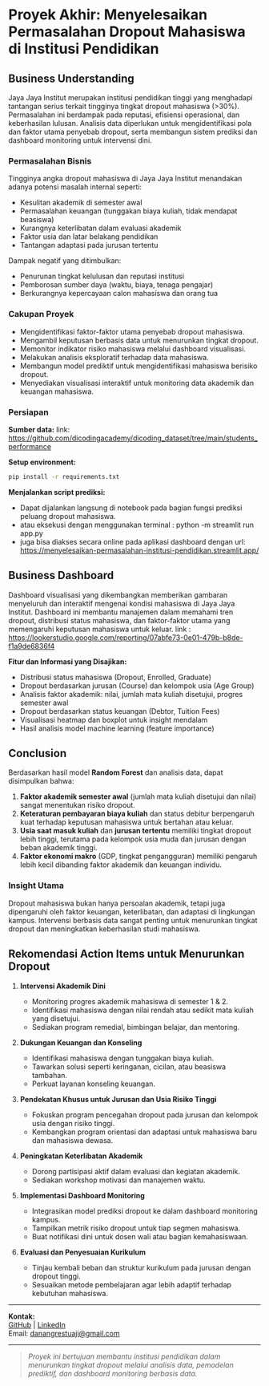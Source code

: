 # Proyek Akhir: Menyelesaikan Permasalahan Dropout Mahasiswa di Institusi Pendidikan

## Business Understanding

Jaya Jaya Institut merupakan institusi pendidikan tinggi yang menghadapi tantangan serius terkait tingginya tingkat dropout mahasiswa (>30%). Permasalahan ini berdampak pada reputasi, efisiensi operasional, dan keberhasilan lulusan. Analisis data diperlukan untuk mengidentifikasi pola dan faktor utama penyebab dropout, serta membangun sistem prediksi dan dashboard monitoring untuk intervensi dini.

### Permasalahan Bisnis

Tingginya angka dropout mahasiswa di Jaya Jaya Institut menandakan adanya potensi masalah internal seperti:
- Kesulitan akademik di semester awal
- Permasalahan keuangan (tunggakan biaya kuliah, tidak mendapat beasiswa)
- Kurangnya keterlibatan dalam evaluasi akademik
- Faktor usia dan latar belakang pendidikan
- Tantangan adaptasi pada jurusan tertentu

Dampak negatif yang ditimbulkan:
- Penurunan tingkat kelulusan dan reputasi institusi
- Pemborosan sumber daya (waktu, biaya, tenaga pengajar)
- Berkurangnya kepercayaan calon mahasiswa dan orang tua

### Cakupan Proyek

- Mengidentifikasi faktor-faktor utama penyebab dropout mahasiswa.
- Mengambil keputusan berbasis data untuk menurunkan tingkat dropout.
- Memonitor indikator risiko mahasiswa melalui dashboard visualisasi.
- Melakukan analisis eksploratif terhadap data mahasiswa.
- Membangun model prediktif untuk mengidentifikasi mahasiswa berisiko dropout.
- Menyediakan visualisasi interaktif untuk monitoring data akademik dan keuangan mahasiswa.

### Persiapan

**Sumber data:** link: https://github.com/dicodingacademy/dicoding_dataset/tree/main/students_performance

**Setup environment:**
```bash
pip install -r requirements.txt
```

**Menjalankan script prediksi:**
- Dapat dijalankan langsung di notebook pada bagian fungsi prediksi peluang dropout mahasiswa.
- atau eksekusi dengan menggunakan terminal : python -m streamlit run app.py
- juga bisa diakses secara online pada aplikasi dashboard dengan url:  https://menyelesaikan-permasalahan-institusi-pendidikan.streamlit.app/

## Business Dashboard

Dashboard visualisasi yang dikembangkan memberikan gambaran menyeluruh dan interaktif mengenai kondisi mahasiswa di Jaya Jaya Institut. Dashboard ini membantu manajemen dalam memahami tren dropout, distribusi status mahasiswa, dan faktor-faktor utama yang memengaruhi keputusan mahasiswa untuk keluar.
link : https://lookerstudio.google.com/reporting/07abfe73-0e01-479b-b8de-f1a9de6836f4 


**Fitur dan Informasi yang Disajikan:**
- Distribusi status mahasiswa (Dropout, Enrolled, Graduate)
- Dropout berdasarkan jurusan (Course) dan kelompok usia (Age Group)
- Analisis faktor akademik: nilai, jumlah mata kuliah disetujui, progres semester awal
- Dropout berdasarkan status keuangan (Debtor, Tuition Fees)
- Visualisasi heatmap dan boxplot untuk insight mendalam
- Hasil analisis model machine learning (feature importance)

## Conclusion

Berdasarkan hasil model **Random Forest** dan analisis data, dapat disimpulkan bahwa:
1. **Faktor akademik semester awal** (jumlah mata kuliah disetujui dan nilai) sangat menentukan risiko dropout.
2. **Keteraturan pembayaran biaya kuliah** dan status debitur berpengaruh kuat terhadap keputusan mahasiswa untuk bertahan atau keluar.
3. **Usia saat masuk kuliah** dan **jurusan tertentu** memiliki tingkat dropout lebih tinggi, terutama pada kelompok usia muda dan jurusan dengan beban akademik tinggi.
4. **Faktor ekonomi makro** (GDP, tingkat pengangguran) memiliki pengaruh lebih kecil dibanding faktor akademik dan keuangan individu.

### Insight Utama

Dropout mahasiswa bukan hanya persoalan akademik, tetapi juga dipengaruhi oleh faktor keuangan, keterlibatan, dan adaptasi di lingkungan kampus. Intervensi berbasis data sangat penting untuk menurunkan tingkat dropout dan meningkatkan keberhasilan studi mahasiswa.

## Rekomendasi Action Items untuk Menurunkan Dropout

1. **Intervensi Akademik Dini**
    - Monitoring progres akademik mahasiswa di semester 1 & 2.
    - Identifikasi mahasiswa dengan nilai rendah atau sedikit mata kuliah yang disetujui.
    - Sediakan program remedial, bimbingan belajar, dan mentoring.

2. **Dukungan Keuangan dan Konseling**
    - Identifikasi mahasiswa dengan tunggakan biaya kuliah.
    - Tawarkan solusi seperti keringanan, cicilan, atau beasiswa tambahan.
    - Perkuat layanan konseling keuangan.

3. **Pendekatan Khusus untuk Jurusan dan Usia Risiko Tinggi**
    - Fokuskan program pencegahan dropout pada jurusan dan kelompok usia dengan risiko tinggi.
    - Kembangkan program orientasi dan adaptasi untuk mahasiswa baru dan mahasiswa dewasa.

4. **Peningkatan Keterlibatan Akademik**
    - Dorong partisipasi aktif dalam evaluasi dan kegiatan akademik.
    - Sediakan workshop motivasi dan manajemen waktu.

5. **Implementasi Dashboard Monitoring**
    - Integrasikan model prediksi dropout ke dalam dashboard monitoring kampus.
    - Tampilkan metrik risiko dropout untuk tiap segmen mahasiswa.
    - Buat notifikasi dini untuk dosen wali atau bagian kemahasiswaan.

6. **Evaluasi dan Penyesuaian Kurikulum**
    - Tinjau kembali beban dan struktur kurikulum pada jurusan dengan dropout tinggi.
    - Sesuaikan metode pembelajaran agar lebih adaptif terhadap kebutuhan mahasiswa.

---

**Kontak:**  
[GitHub](https://github.com/Profdara) | [LinkedIn](https://www.linkedin.com/in/profdara)  
Email: danangrestuaji@gmail.com

---

> *Proyek ini bertujuan membantu institusi pendidikan dalam menurunkan tingkat dropout melalui analisis data, pemodelan prediktif, dan dashboard monitoring berbasis data.*